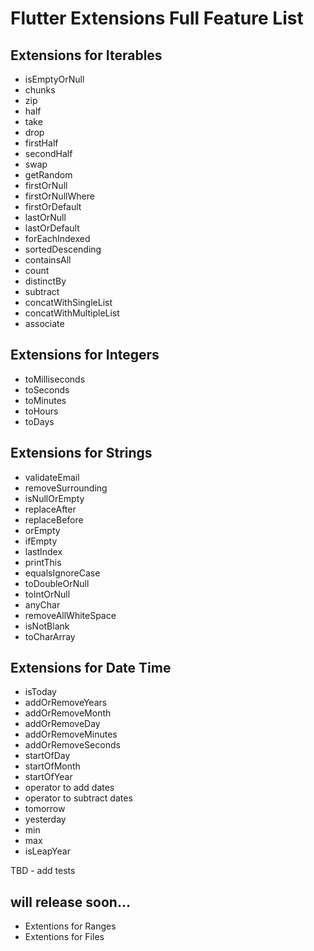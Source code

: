 # Flutter Extensions Full Feature List

## Extensions for Iterables
- isEmptyOrNull
- chunks
- zip
- half
- take
- drop
- firstHalf
- secondHalf
- swap
- getRandom
- firstOrNull
- firstOrNullWhere
- firstOrDefault
- lastOrNull
- lastOrDefault
- forEachIndexed
- sortedDescending
- containsAll
- count
- distinctBy
- subtract
- concatWithSingleList
- concatWithMultipleList
- associate

## Extensions for Integers
- toMilliseconds
- toSeconds
- toMinutes
- toHours
- toDays

## Extensions for Strings
- validateEmail
- removeSurrounding
- isNullOrEmpty
- replaceAfter
- replaceBefore
- orEmpty
- ifEmpty
- lastIndex
- printThis
- equalsIgnoreCase
- toDoubleOrNull
- toIntOrNull
- anyChar
- removeAllWhiteSpace
- isNotBlank
- toCharArray


## Extensions for Date Time
- isToday
- addOrRemoveYears
- addOrRemoveMonth
- addOrRemoveDay
- addOrRemoveMinutes
- addOrRemoveSeconds
- startOfDay
- startOfMonth
- startOfYear
- operator to add dates
- operator to subtract dates
- tomorrow
- yesterday
- min
- max
- isLeapYear


TBD - add tests

## will release soon...
- Extentions for Ranges
- Extentions for Files







